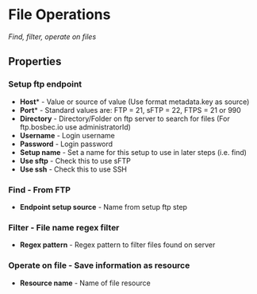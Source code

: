 # File Operations

_Find, filter, operate on files_

## Properties

### Setup ftp endpoint
* **Host*** - Value or source of value (Use format metadata.key as source)
* **Port*** - Standard values are: FTP = 21, sFTP = 22, FTPS = 21 or 990
* **Directory** - Directory/Folder on ftp server to search for files (For ftp.bosbec.io use administratorId)
* **Username** - Login username
* **Password** - Login password
* **Setup name** - Set a name for this setup to use in later steps (i.e. find)
* **Use sftp** - Check this to use sFTP
* **Use ssh** - Check this to use SSH

### Find - From FTP
* **Endpoint setup source** - Name from setup ftp step

### Filter - File name regex filter
* **Regex pattern** - Regex pattern to filter files found on server

### Operate on file - Save information as resource
* **Resource name** - Name of file resource
